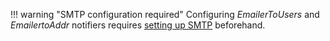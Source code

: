 !!! warning "SMTP configuration required"
    Configuring *EmailerToUsers* and *EmailertoAddr* notifiers requires [setting up SMTP](/thehive/administration/smtp/) beforehand.
